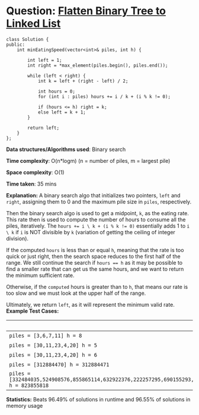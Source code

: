 <h1>Question: <a href="https://leetcode.com/problems/flatten-binary-tree-to-linked-list/description/">Flatten Binary Tree to Linked List</a></h1>

```
class Solution {
public:
    int minEatingSpeed(vector<int>& piles, int h) {

        int left = 1;
        int right = *max_element(piles.begin(), piles.end());
        
        while (left < right) {
            int k = left + (right - left) / 2;

            int hours = 0;
            for (int i : piles) hours += i / k + (i % k != 0);

            if (hours <= h) right = k;
            else left = k + 1;
        }

        return left;
    }
};

```

**Data structures/Algorithms used**: Binary search

**Time complexity**: O(n*logm) (n = number of piles, m = largest pile)

**Space complexity**: O(1)

**Time taken**: 35 mins

**Explanation:**
A binary search algo that initializes two pointers, `left` and `right`, assigning them to 0 and the maximum pile size in `piles`, respectively.

Then the binary search algo is used to get a midpoint, `k`, as the eating rate. This rate then is used to compute the number of hours to consume all the piles, iteratively. The `hours += i \ k + (i % k != 0)` essentially adds 1 to `i \ k` if `i` is NOT divisible by `k` (variation of getting the ceiling of integer division). 

If the computed `hours` is less than or equal `h`, meaning that the rate is too quick or just right, then the search space reduces to the first half of the range. We still continue the search if `hours == h` as it may be possible to find a smaller rate that can get us the same hours, and we want to return the minimum sufficient rate.

Otherwise, if the `computed` hours is greater than to `h`, that means our rate is too slow and we must look at the upper half of the range.

Ultimately, we return `left`, as it will represent the minimum valid rate. 
**Example Test Cases:**


| Input  | Output |
| ------------- | ------------- |
| <code>piles = [3,6,7,11] h = 8</code>  | 4 |
| <code>piles = [30,11,23,4,20] h = 5</code>  | 30 |
| <code>piles = [30,11,23,4,20] h = 6</code>  | 23 |
| <code>piles = [312884470] h = 312884471</code>  | 2 | 
| <code>piles = [332484035,524908576,855865114,632922376,222257295,690155293,112677673,679580077,337406589,290818316,877337160,901728858,679284947,688210097,692137887,718203285,629455728,941802184] h = 823855818</code>  | 14 |



**Statistics:** Beats 96.49% of solutions in runtime and 96.55% of solutions in memory usage
